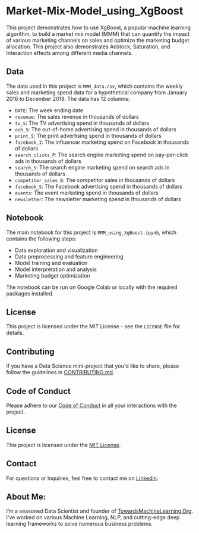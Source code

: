 # Market-Mix-Model_using_XgBoost

This project demonstrates how to use XgBoost, a popular machine learning algorithm, to build a market mix model (MMM) that can quantify the impact of various marketing channels on sales and optimize the marketing budget allocation. This project also demonstrates Adstock, Saturation, and Interaction effects among different media channels.

## Data

The data used in this project is `MMM_data.csv`, which contains the weekly sales and marketing spend data for a hypothetical company from January 2016 to December 2018. The data has 12 columns:

- `DATE`: The week ending date
- `revenue`: The sales revenue in thousands of dollars
- `tv_S`: The TV advertising spend in thousands of dollars
- `ooh_S`: The out-of-home advertising spend in thousands of dollars
- `print_S`: The print advertising spend in thousands of dollars
- `facebook_I`: The influencer marketing spend on Facebook in thousands of dollars
- `search_clicks_P`: The search engine marketing spend on pay-per-click ads in thousands of dollars
- `search_S`: The search engine marketing spend on search ads in thousands of dollars
- `competitor_sales_B`: The competitor sales in thousands of dollars
- `facebook_S`: The Facebook advertising spend in thousands of dollars
- `events`: The event marketing spend in thousands of dollars
- `newsletter`: The newsletter marketing spend in thousands of dollars

## Notebook

The main notebook for this project is `MMM_using_XgBoost.ipynb`, which contains the following steps:

- Data exploration and visualization
- Data preprocessing and feature engineering
- Model training and evaluation
- Model interpretation and analysis
- Marketing budget optimization

The notebook can be run on Google Colab or locally with the required packages installed.

## License

This project is licensed under the MIT License - see the `LICENSE` file for details.

## Contributing

If you have a Data Science mini-project that you'd like to share, please follow the guidelines in [CONTRIBUTING.md](https://github.com/Praveen76/Data-Science-Mini-Projects/blob/main/contributing.md).

## Code of Conduct
Please adhere to our [Code of Conduct](https://github.com/Praveen76/Data-Science-Mini-Projects/blob/main/CODE_OF_CONDUCT.md) in all your interactions with the project.

## License

This project is licensed under the [MIT License](LICENSE).

## Contact

For questions or inquiries, feel free to contact me on [Linkedin](https://www.linkedin.com/in/praveen-kumar-anwla-49169266/).

## **About Me**:
I’m a seasoned Data Scientist and founder of [TowardsMachineLearning.Org](https://towardsmachinelearning.org/). I've worked on various Machine Learning, NLP, and cutting-edge deep learning frameworks to solve numerous business problems.
